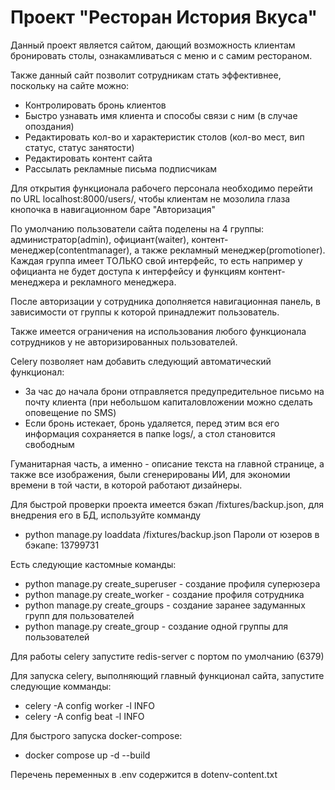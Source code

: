 # Проект "Ресторан История Вкуса"

Данный проект является сайтом, дающий возможность клиентам бронировать столы,
ознакамливаться с меню и с самим рестораном.

Также данный сайт позволит сотрудникам стать эффективнее, поскольку
на сайте можно:

- Контролировать бронь клиентов
- Быстро узнавать имя клиента и способы связи с ним (в случае опоздания)
- Редактировать кол-во и характеристик столов (кол-во мест, вип статус, статус занятости)
- Редактировать контент сайта
- Рассылать рекламные письма подписчикам

Для открытия функционала рабочего персонала необходимо перейти по URL localhost:8000/users/, чтобы клиентам не мозолила глаза кнопочка в навигационном баре "Авторизация"

По умолчанию пользователи сайта поделены на 4 группы: администратор(admin), официант(waiter), контент-менеджер(contentmanager),
а также рекламный менеджер(promotioner). Каждая группа имеет ТОЛЬКО свой интерфейс, то есть например у официанта не будет доступа
к интерфейсу и функциям контент-менеджера и рекламного менеджера.

После авторизации у сотрудника дополняется навигационная панель, в зависимости от группы к которой принадлежит пользователь.

Также имеется ограничения на использования любого функционала сотрудников у не авторизированных пользователей.
 
Celery позволяет нам добавить следующий автоматический функционал:

- За час до начала брони отправляется предупредительное письмо на почту клиента (при небольшом капиталовложении можно сделать оповещение по SMS)
- Если бронь истекает, бронь удаляется, перед этим вся его информация сохраняется в папке logs/, а стол становится свободным

Гуманитарная часть, а именно - описание текста на главной странице, а также все изображения, были сгенерированы ИИ, для
экономии времени в той части, в которой работают дизайнеры.

Для быстрой проверки проекта имеется бэкап /fixtures/backup.json, для внедрения его в БД, используйте комманду
- python manage.py loaddata /fixtures/backup.json
Пароли от юзеров в бэкапе: 13799731

Есть следующие кастомные команды:
- python manage.py create_superuser - создание профиля суперюзера
- python manage.py create_worker - создание профиля сотрудника
- python manage.py create_groups - создание заранее задуманных групп для пользователей
- python manage.py create_group - создание одной группы для пользователей

Для работы celery запустите redis-server с портом по умолчанию (6379)

Для запуска celery, выполняющий главный функционал сайта, запустите следующие комманды:

- celery -A config worker -l INFO
- celery -A config beat -l INFO

Для быстрого запуска docker-compose:
- docker compose up -d --build 

Перечень переменных в .env содержится в dotenv-content.txt